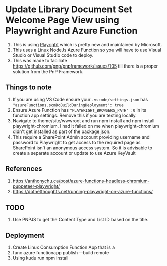 # Update Library Document Set Welcome Page View using Playwright and Azure Function

1. This is using [Playright](https://playwright.dev) which is pretty new and maintained by Microsoft.
2. This uses a Linux NodeJs Azure Function so you will have to use Visual Studio or Visual Studio code to deploy.
3. This was made to faciliate https://github.com/pnp/pnpframework/issues/105 till there is a proper solution from the PnP Framework.

## Things to note
1. If you are using VS Code ensure your ```.vscode/settings.json``` has ```"azureFunctions.scmDoBuildDuringDeployment": true```
2. Ensure Azure Function has ```"PLAYWRIGHT_BROWSERS_PATH" :0``` in its function app settings. Remove this if you are testing locally.
3. Navigate to /home/site/wwwroot and run npm install and npm install playwright-chromium. I had it failed on me when playwright-chromium didn't get installed as part of the package.json.
4. This require a SharePoint Admin account providing username and password to Playwright to get access to the required page as SharePoint isn't an anonymous access system. So it is advisable to create a separate account or update to use Azure KeyVault

## References
1. https://anthonychu.ca/post/azure-functions-headless-chromium-puppeteer-playwright/
2. https://dotnetthoughts.net/running-playwright-on-azure-functions/

## TODO
1. Use PNPJS to get the Content Type and List ID based on the title. 

## Deployment
1. Create Linux Consumption Function App that is a 
2. func azure functionapp publish <Function App Name> --build remote
3. Using kudu run npm install
